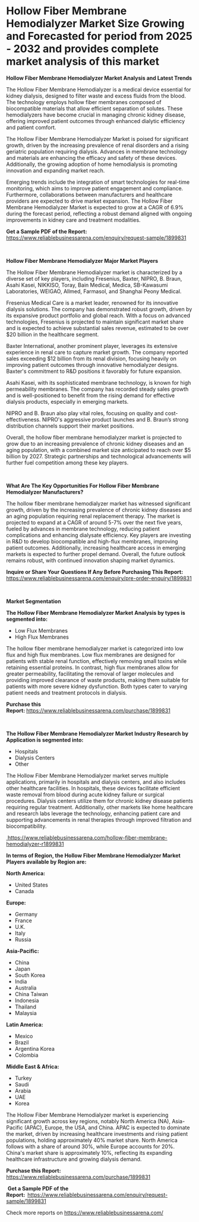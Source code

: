 <p><h1>Hollow Fiber Membrane Hemodialyzer Market Size Growing and Forecasted for period from 2025 - 2032 and provides complete market analysis of this market</h1></p><p><strong>Hollow Fiber Membrane Hemodialyzer Market Analysis and Latest Trends</strong></p>
<p><p>The Hollow Fiber Membrane Hemodialyzer is a medical device essential for kidney dialysis, designed to filter waste and excess fluids from the blood. The technology employs hollow fiber membranes composed of biocompatible materials that allow efficient separation of solutes. These hemodialyzers have become crucial in managing chronic kidney disease, offering improved patient outcomes through enhanced dialytic efficiency and patient comfort.</p><p>The Hollow Fiber Membrane Hemodialyzer Market is poised for significant growth, driven by the increasing prevalence of renal disorders and a rising geriatric population requiring dialysis. Advances in membrane technology and materials are enhancing the efficacy and safety of these devices. Additionally, the growing adoption of home hemodialysis is promoting innovation and expanding market reach.</p><p>Emerging trends include the integration of smart technologies for real-time monitoring, which aims to improve patient engagement and compliance. Furthermore, collaborations between manufacturers and healthcare providers are expected to drive market expansion. The Hollow Fiber Membrane Hemodialyzer Market is expected to grow at a CAGR of 6.9% during the forecast period, reflecting a robust demand aligned with ongoing improvements in kidney care and treatment modalities.</p></p>
<p><strong>Get a Sample PDF of the Report:&nbsp;</strong> <a href="https://www.reliablebusinessarena.com/enquiry/request-sample/1899831?utm_campaign=2517&utm_medium=2&utm_source=Github&utm_content=ia&utm_term=05032025&utm_id=hollow-fiber-membrane-hemodialyzer">https://www.reliablebusinessarena.com/enquiry/request-sample/1899831</a></p>
<p>&nbsp;</p>
<p><strong>Hollow Fiber Membrane Hemodialyzer Major Market Players</strong></p>
<p><p>The Hollow Fiber Membrane Hemodialyzer market is characterized by a diverse set of key players, including Fresenius, Baxter, NIPRO, B. Braun, Asahi Kasei, NIKKISO, Toray, Bain Medical, Medica, SB-Kawasumi Laboratories, WEIGAO, Allmed, Farmasol, and Shanghai Peony Medical. </p><p>Fresenius Medical Care is a market leader, renowned for its innovative dialysis solutions. The company has demonstrated robust growth, driven by its expansive product portfolio and global reach. With a focus on advanced technologies, Fresenius is projected to maintain significant market share and is expected to achieve substantial sales revenue, estimated to be over $20 billion in the healthcare segment.</p><p>Baxter International, another prominent player, leverages its extensive experience in renal care to capture market growth. The company reported sales exceeding $12 billion from its renal division, focusing heavily on improving patient outcomes through innovative hemodialyzer designs. Baxter's commitment to R&D positions it favorably for future expansion.</p><p>Asahi Kasei, with its sophisticated membrane technology, is known for high permeability membranes. The company has recorded steady sales growth and is well-positioned to benefit from the rising demand for effective dialysis products, especially in emerging markets.</p><p>NIPRO and B. Braun also play vital roles, focusing on quality and cost-effectiveness. NIPRO's aggressive product launches and B. Braun’s strong distribution channels support their market positions. </p><p>Overall, the hollow fiber membrane hemodialyzer market is projected to grow due to an increasing prevalence of chronic kidney diseases and an aging population, with a combined market size anticipated to reach over $5 billion by 2027. Strategic partnerships and technological advancements will further fuel competition among these key players.</p></p>
<p>&nbsp;</p>
<p><strong>What Are The Key Opportunities For Hollow Fiber Membrane Hemodialyzer Manufacturers?</strong></p>
<p><p>The hollow fiber membrane hemodialyzer market has witnessed significant growth, driven by the increasing prevalence of chronic kidney diseases and an aging population requiring renal replacement therapy. The market is projected to expand at a CAGR of around 5-7% over the next five years, fueled by advances in membrane technology, reducing patient complications and enhancing dialysate efficiency. Key players are investing in R&D to develop biocompatible and high-flux membranes, improving patient outcomes. Additionally, increasing healthcare access in emerging markets is expected to further propel demand. Overall, the future outlook remains robust, with continued innovation shaping market dynamics.</p></p>
<p><strong>Inquire or Share Your Questions If Any Before Purchasing This Report:</strong> <a href="https://www.reliablebusinessarena.com/enquiry/pre-order-enquiry/1899831?utm_campaign=2517&utm_medium=2&utm_source=Github&utm_content=ia&utm_term=05032025&utm_id=hollow-fiber-membrane-hemodialyzer">https://www.reliablebusinessarena.com/enquiry/pre-order-enquiry/1899831</a></p>
<p>&nbsp;</p>
<p><strong>Market Segmentation</strong></p>
<p><strong>The Hollow Fiber Membrane Hemodialyzer Market Analysis by types is segmented into:</strong></p>
<p><ul><li>Low Flux Membranes</li><li>High Flux Membranes</li></ul></p>
<p><p>The hollow fiber membrane hemodialyzer market is categorized into low flux and high flux membranes. Low flux membranes are designed for patients with stable renal function, effectively removing small toxins while retaining essential proteins. In contrast, high flux membranes allow for greater permeability, facilitating the removal of larger molecules and providing improved clearance of waste products, making them suitable for patients with more severe kidney dysfunction. Both types cater to varying patient needs and treatment protocols in dialysis.</p></p>
<p><strong>Purchase this Report:&nbsp;</strong><a href="https://www.reliablebusinessarena.com/purchase/1899831?utm_campaign=2517&utm_medium=2&utm_source=Github&utm_content=ia&utm_term=05032025&utm_id=hollow-fiber-membrane-hemodialyzer">https://www.reliablebusinessarena.com/purchase/1899831</a></p>
<p>&nbsp;</p>
<p><strong>The Hollow Fiber Membrane Hemodialyzer Market Industry Research by Application is segmented into:</strong></p>
<p><ul><li>Hospitals</li><li>Dialysis Centers</li><li>Other</li></ul></p>
<p><p>The Hollow Fiber Membrane Hemodialyzer market serves multiple applications, primarily in hospitals and dialysis centers, and also includes other healthcare facilities. In hospitals, these devices facilitate efficient waste removal from blood during acute kidney failure or surgical procedures. Dialysis centers utilize them for chronic kidney disease patients requiring regular treatment. Additionally, other markets like home healthcare and research labs leverage the technology, enhancing patient care and supporting advancements in renal therapies through improved filtration and biocompatibility.</p></p>
<p><a href="https://www.reliablebusinessarena.com/hollow-fiber-membrane-hemodialyzer-r1899831?utm_campaign=2517&utm_medium=2&utm_source=Github&utm_content=ia&utm_term=05032025&utm_id=hollow-fiber-membrane-hemodialyzer">&nbsp;https://www.reliablebusinessarena.com/hollow-fiber-membrane-hemodialyzer-r1899831</a></p>
<p><strong>In terms of Region, the Hollow Fiber Membrane Hemodialyzer Market Players available by Region are:</strong></p>
<p>
    <p> <strong> North America: </strong>
        <ul>
            <li>United States</li>
            <li>Canada</li>
        </ul>
        </p> 
    <p> <strong> Europe: </strong>
        <ul>
            <li>Germany</li>
            <li>France</li>
            <li>U.K.</li>
            <li>Italy</li>
            <li>Russia</li>
        </ul>
        </p> 
    <p> <strong> Asia-Pacific: </strong>
        <ul>
            <li>China</li>
            <li>Japan</li>
            <li>South Korea</li>
            <li>India</li>
            <li>Australia</li>
            <li>China Taiwan</li>
            <li>Indonesia</li>
            <li>Thailand</li>
            <li>Malaysia</li>
        </ul>
        </p> 
    <p> <strong> Latin America: </strong>
        <ul>
            <li>Mexico</li>
            <li>Brazil</li>
            <li>Argentina Korea</li>
            <li>Colombia</li>
        </ul>
        </p> 
    <p> <strong> Middle East & Africa: </strong>
        <ul>
            <li>Turkey</li>
            <li>Saudi</li>
            <li>Arabia</li>
            <li>UAE</li>
            <li>Korea</li>
        </ul>
    </p>
    </p>
<p><p>The Hollow Fiber Membrane Hemodialyzer market is experiencing significant growth across key regions, notably North America (NA), Asia-Pacific (APAC), Europe, the USA, and China. APAC is expected to dominate the market, driven by increasing healthcare investments and rising patient populations, holding approximately 40% market share. North America follows with a share of around 30%, while Europe accounts for 20%. China's market share is approximately 10%, reflecting its expanding healthcare infrastructure and growing dialysis demand.</p></p>
<p><strong>Purchase this Report: </strong><a href="https://www.reliablebusinessarena.com/purchase/1899831?utm_campaign=2517&utm_medium=2&utm_source=Github&utm_content=ia&utm_term=05032025&utm_id=hollow-fiber-membrane-hemodialyzer">https://www.reliablebusinessarena.com/purchase/1899831</a></p>
<p>&nbsp;<strong>Get a Sample PDF of the Report:&nbsp;&nbsp;</strong><a href="https://www.reliablebusinessarena.com/enquiry/request-sample/1899831?utm_campaign=2517&utm_medium=2&utm_source=Github&utm_content=ia&utm_term=05032025&utm_id=hollow-fiber-membrane-hemodialyzer">https://www.reliablebusinessarena.com/enquiry/request-sample/1899831</a></p>
<p><strong></strong></p>
<p>Check more reports on <a href="https://www.reliablebusinessarena.com/?utm_campaign=2517&utm_medium=2&utm_source=Github&utm_content=ia&utm_term=05032025&utm_id=hollow-fiber-membrane-hemodialyzer">https://www.reliablebusinessarena.com/</a></p>